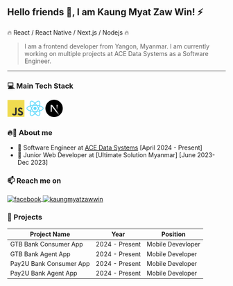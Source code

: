 ## Hello friends 🤟, I am Kaung Myat Zaw Win! ⚡
🔥 React / React Native / Next.js / Nodejs  🔥

> I am a frontend developer from Yangon, Myanmar. I am currently working on multiple projects at ACE Data Systems as a Software Engineer.

---


### 💻 Main Tech Stack

<img src="https://github.com/devicons/devicon/blob/master/icons/javascript/javascript-original.svg" alt="Javascript logo" width="40" height="40" /> <img src="https://github.com/devicons/devicon/blob/master/icons/react/react-original.svg" alt="React logo" width="40" height="40" /> <img src="https://github.com/devicons/devicon/blob/master/icons/nextjs/nextjs-original.svg" alt="next.js logo" width="40" height="40" />

### 🔥🤖 About me

- 💼 Software Engineer at [ACE Data Systems](https://acedatasystems.com/) [April 2024 - Present]
- 💼 Junior Web Developer  at [Ultimate Solution Myanmar] [June 2023- Dec 2023]

### 📫 Reach me on
<a href="https://www.facebook.com/kaungmyatzawwin.dev/" target="blank">
<img align="center" src="https://cdn-icons-png.flaticon.com/128/2504/2504903.png" alt="facebook" height="40" width="40" />
</a>
<a href="#" target="blank">
<img align="center" src="https://cdn-icons-png.flaticon.com/128/2504/2504923.png" alt="kaungmyatzawwin" height="40" width="40" />
</a>

### 🦾 Projects


| Project Name            | Year           | Position          |
|-------------------------|----------------|-------------------|
| GTB Bank Consumer App   | 2024 - Present | Mobile Devevloper |
| GTB Bank Agent App      | 2024 - Present | Mobile Developer  |
| Pay2U Bank Consumer App | 2024 - Present | Mobile Developer  |
| Pay2U Bank Agent App    | 2024 - Present | Mobile Developer  |
